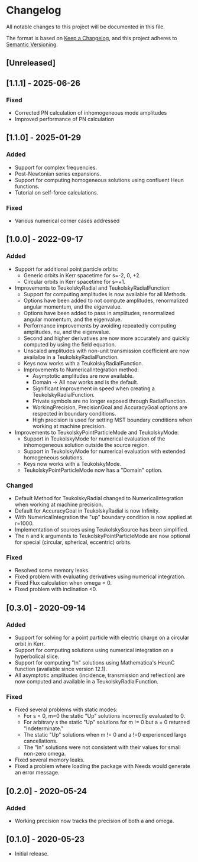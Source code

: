 # Changelog

All notable changes to this project will be documented in this file.

The format is based on [Keep a Changelog](https://keepachangelog.com/en/1.0.0/),
and this project adheres to [Semantic Versioning](https://semver.org/spec/v2.0.0.html).

## [Unreleased]

## [1.1.1] - 2025-06-26

### Fixed
- Corrected PN calculation of inhomogeneous mode amplitudes
- Improved performance of PN calculation

## [1.1.0] - 2025-01-29

### Added
 - Support for complex frequencies.
 - Post-Newtonian series expansions.
 - Support for computing homogeneous solutions using confluent Heun functions.
 - Tutorial on self-force calculations.

### Fixed
 - Various numerical corner cases addressed


## [1.0.0] - 2022-09-17

### Added
 - Support for additional point particle orbits:
   - Generic orbits in Kerr spacetime for s=-2, 0, +2.
   - Circular orbits in Kerr spacetime for s=+1.
 - Improvements to TeukolskyRadial and TeukolskyRadialFunction:
   - Support for computing amplitudes is now available for all Methods.
   - Options have been added to not compute amplitudes, renormalized angular momentum, and the eigenvalue.
   - Options have been added to pass in amplitudes, renormalized angular momentum, and the eigenvalue.
   - Performance improvements by avoiding repeatedly computing amplitudes, nu, and the eigenvalue.
   - Second and higher derivatives are now more accurately and quickly computed by using the field equation.
   - Unscaled amplitudes with non-unit transmission coefficient are now availalbe in a TeukolskyRadialFunction.
   - Keys now works with a TeukolskyRadialFunction.
   - Improvements to NumericalIntegration method:
     - Asymptotic amplitudes are now available.
     - Domain -> All now works and is the default. 
     - Significant improvement in speed when creating a TeukolskyRadialFunction.
     - Private symbols are no longer exposed through RadialFunction.
     - WorkingPrecision, PrecisionGoal and AccuracyGoal options are respected in boundary conditions.
     - High precision is used for setting MST boundary conditions when working at machine precision.
 - Improvements to TeukolskyPointParticleMode and TeukolskyMode:
   - Support in TeukolskyMode for numerical evaluation of the inhomogeneous solution outside the source region.
   - Support in TeukolskyMode for numerical evaluation with extended homogeneous solutions.
   - Keys now works with a TeukolskyMode.
   - TeukolskyPointParticleMode now has a "Domain" option.
 

### Changed
 - Default Method for TeukolskyRadial changed to NumericalIntegration when working at machine precision.
 - Default for AccuracyGoal in TeukolskyRadial is now Infinity.
 - With NumericalIntegration the "up" boundary condition is now applied at r=1000.
 - Implementation of sources using TeukolskySource has been simplified.
 - The n and k arguments to TeukolskyPointParticleMode are now optional for special (circular, spherical, eccentric) orbits.

### Fixed
 - Resolved some memory leaks.
 - Fixed problem with evaluating derivatives using numerical integration.
 - Fixed Flux calculation when omega = 0.
 - Fixed problem with inclination <0.


## [0.3.0] - 2020-09-14

### Added
 - Support for solving for a point particle with electric charge on a circular orbit in Kerr.
 - Support for computing solutions using numerical integration on a hyperbolical slice.
 - Support for computing "In" solutions using Mathematica's HeunC function (available since version 12.1).
 - All asymptotic amplitudes (incidence, transmission and reflection) are now computed and available in a TeukolskyRadialFunction.

### Fixed
 - Fixed several problems with static modes:
   - For s = 0, m=0 the static "Up" solutions incorrectly evaluated to 0.
   - For arbitrary s the static "Up" solutions for m != 0 but a = 0 returned "Indeterminate."
   - The static "Up" solutions when m != 0 and a !=0 experienced large cancellations.
   - The "In" solutions were not consistent with their values for small non-zero omega.
 - Fixed several memory leaks.
 - Fixed a problem where loading the package with Needs would generate an error message.


## [0.2.0] - 2020-05-24

### Added
 - Working precision now tracks the precision of both a and omega.
  
## [0.1.0] - 2020-05-23
 - Initial release.
